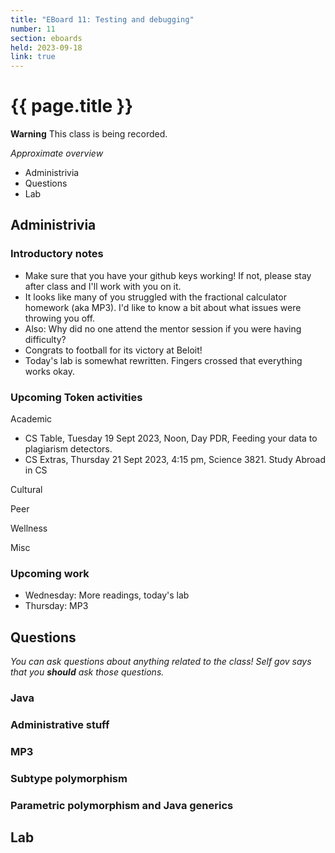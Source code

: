 ```yaml
---
title: "EBoard 11: Testing and debugging"
number: 11
section: eboards
held: 2023-09-18
link: true
---
```

# {{ page.title }}

**Warning** This class is being recorded.

_Approximate overview_

* Administrivia
* Questions
* Lab

Administrivia
-------------

### Introductory notes

* Make sure that you have your github keys working!  If not, please stay
  after class and I'll work with you on it.
* It looks like many of you struggled with the fractional calculator
  homework (aka MP3).  I'd like to know a bit about what issues were
  throwing you off.
* Also: Why did no one attend the mentor session if you were having
  difficulty?
* Congrats to football for its victory at Beloit!
* Today's lab is somewhat rewritten.  Fingers crossed that everything works
  okay.

### Upcoming Token activities

Academic

* CS Table, Tuesday 19 Sept 2023, Noon, Day PDR, Feeding your data to
  plagiarism detectors.
* CS Extras, Thursday 21 Sept 2023, 4:15 pm, Science 3821.  Study Abroad in CS

Cultural

Peer

Wellness

Misc

### Upcoming work

* Wednesday: More readings, today's lab
* Thursday: MP3

Questions
---------

_You can ask questions about anything related to the class!  Self gov
says that you **should** ask those questions._

### Java

### Administrative stuff

### MP3

### Subtype polymorphism

### Parametric polymorphism and Java generics

Lab
---

